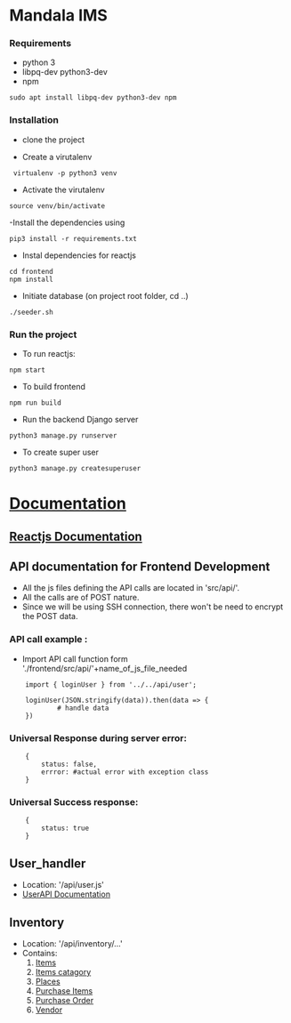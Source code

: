 # Mandala IMS

### Requirements
- python 3
- libpq-dev python3-dev
- npm
```
sudo apt install libpq-dev python3-dev npm
```

### Installation
- clone the project

- Create a virutalenv
```
 virtualenv -p python3 venv
```

- Activate the virutalenv
```
source venv/bin/activate
```

-Install the dependencies using
```
pip3 install -r requirements.txt
```

- Instal dependencies for reactjs
```
cd frontend
npm install
```
- Initiate database (on project root folder, cd ..)
```
./seeder.sh
```

### Run the project

- To run reactjs:
```
npm start
```

- To build frontend 
```
npm run build
```
- Run the backend Django server
```
python3 manage.py runserver
```

- To create super user
```
python3 manage.py createsuperuser
```

# [Documentation](docs/documentation.md)

## [Reactjs Documentation](frontend/README.md)
## API documentation for Frontend Development
- All the js files defining the API calls are located in 'src/api/'.
- All the calls are of POST nature.
- Since we will be using SSH connection, there won't be need to encrypt the POST data.

### API call example : 
- Import API call function form './frontend/src/api/'+name_of_js_file_needed
``` 
    import { loginUser } from '../../api/user';

    loginUser(JSON.stringify(data)).then(data => {
            # handle data
    })
```

### Universal Response during server error: 
```
    {
        status: false,
        errror: #actual error with exception class
    }
```
### Universal Success response: 
```
    {
        status: true
    } 
```

## User_handler 
- Location: '/api/user.js'
- [UserAPI Documentation](docs/users.md)

## Inventory 
- Location: '/api/inventory/...'
- Contains: 
    1. [Items](docs/inventory/item.md)
    2. [Items catagory](docs/inventory/item_catagory.md)
    3. [Places](docs/inventory/place.md)
    4. [Purchase Items](docs/inventory/purchase_item.md)
    5. [Purchase Order](docs/inventory/purchase_order.md)
    6. [Vendor](docs/inventory/vendor.md)